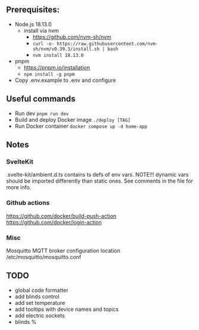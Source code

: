 ## Prerequisites:

- Node.js 18.13.0
  - install via nvm
    - https://github.com/nvm-sh/nvm
    - `curl -o- https://raw.githubusercontent.com/nvm-sh/nvm/v0.39.3/install.sh | bash`
    - `nvm install 18.13.0`
- pnpm
  - https://pnpm.io/installation
  - `npm install -g pnpm`
- Copy .env.example to .env and configure

## Useful commands

- Run dev `pnpm run dev`
- Build and deploy Docker image `./deploy [TAG]`
- Run Docker container `docker compose up -d home-app`

## Notes

### SvelteKit

.svelte-kit/ambient.d.ts contains ts defs of env vars. NOTE!!! dynamic vars should be imported differently than static ones.
See comments in the file for more info.

### Github actions

https://github.com/docker/build-push-action
https://github.com/docker/login-action

### Misc

Mosquitto MQTT broker configuration location /etc/mosquitto/mosquitto.conf

## TODO

- global code formatter
- add blinds control
- add set temperature
- add tooltips with device names and topics
- add electric sockets
- blinds %
